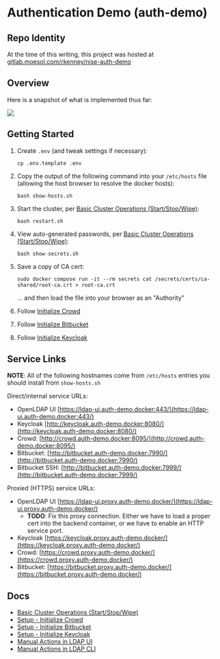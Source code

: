 # Authentication Demo (auth-demo)

## Repo Identity

At the time of this writing, this project was hosted at
[gitlab.moesol.com/rkenney/nise-auth-demo](https://gitlab.moesol.com/rkenney/nise-auth-demo)

## Overview

Here is a snapshot of what is implemented thus far:

![](https://www.moesol.com/plantuml/png/bOzFIyGm4CNlyoc6FMqFozxti50L51HS1F4YIDgCsz2Q3CdKjOZVtIQsKGHPzvJ9Ux_vypfw5XI7tkmRGMqyrMAS1L1xie9NvSwxjm5LG8x59DyosPkBSXVrJYi6wpJXue4gB9d30jy1yGlbXYEfz8knC_xKc-nVqr1tJhNHQwSwcsT6ghvkIQ9RpPzidtjtqD6gOm4V0Eb8N6tpg0tUqIlvG9Y2FDfb8yB5DpZTSvJBsu-IwPY_A9ZspQitU1z6R7tfNSzXnA9OZAydfTS7RuGAI1F_rR5ojXiAcDEVqWCvuOyGlzfIXay0.png)

## Getting Started

1. Create `.env` (and tweak settings if necessary):

   ```
   cp .env.template .env
   ```

2. Copy the output of the following command into your `/etc/hosts` file
   (allowing the host browser to resolve the docker hosts):

   ```
   bash show-hosts.sh
   ```

3. Start the cluster, per [Basic Cluster Operations (Start/Stop/Wipe)](docs/Basic-Cluster-Operations-Start-Stop-Wipe.md):

   ```
   bash restart.sh
   ```

4. View auto-generated passwords, per [Basic Cluster Operations (Start/Stop/Wipe)](docs/Basic-Cluster-Operations-Start-Stop-Wipe.md):

   ```
   bash show-secrets.sh
   ```

5. Save a copy of CA cert:

   ```
   sudo docker compose run -it --rm secrets cat /secrets/certs/ca-shared/root-ca.crt > root-ca.crt
   ```

   ... and then load the file into your browser as an "Authority"

5. Follow [Initialize Crowd](docs/Setup_Initialize-Crowd.md)

6. Follow [Initialize Bitbucket](docs/Setup_Initialize-Bitbucket.md)

7. Follow [Initialize Keycloak](docs/Setup_Initialize-Keycloak.md)

## Service Links

**NOTE**: All of the following hostnames come from `/etc/hosts` entries you should install from `show-hosts.sh`

Direct/internal service URLs:

* OpenLDAP UI [https://ldap-ui.auth-demo.docker:443/](https://ldap-ui.auth-demo.docker:443/)
* Keycloak [http://keycloak.auth-demo.docker:8080/](http://keycloak.auth-demo.docker:8080/)
* Crowd: [http://crowd.auth-demo.docker:8095/](http://crowd.auth-demo.docker:8095/)
* Bitbucket: [http://bitbucket.auth-demo.docker:7990/](http://bitbucket.auth-demo.docker:7990/)
* Bitbucket SSH: [http://bitbucket.auth-demo.docker:7999/](http://bitbucket.auth-demo.docker:7999/)

Proxied (HTTPS) service URLs:

* OpenLDAP UI [https://ldap-ui.proxy.auth-demo.docker/](https://ldap-ui.proxy.auth-demo.docker/)
   * **TODO**: Fix this proxy connection. Either we have to load a proper cert into the backend container,
     or we have to enable an HTTP service port.
* Keycloak [https://keycloak.proxy.auth-demo.docker/](https://keycloak.proxy.auth-demo.docker/)
* Crowd: [https://crowd.proxy.auth-demo.docker/](https://crowd.proxy.auth-demo.docker/)
* Bitbucket: [https://bitbucket.proxy.auth-demo.docker/](https://bitbucket.proxy.auth-demo.docker/)

## Docs

* [Basic Cluster Operations (Start/Stop/Wipe)](docs/Basic-Cluster-Operations-Start-Stop-Wipe.md)
* [Setup - Initialize Crowd](docs/Setup_Initialize-Crowd.md)
* [Setup - Initialize Bitbucket](docs/Setup_Initialize-Bitbucket.md)
* [Setup - Initialize Keycloak](docs/Setup_Initialize-Keycloak.md)
* [Manual Actions in LDAP UI](docs/Manual-Actions-in-LDAP-UI.md)
* [Manual Actions in LDAP CLI](docs/Manual-Actions-in-LDAP-CLI.md)
